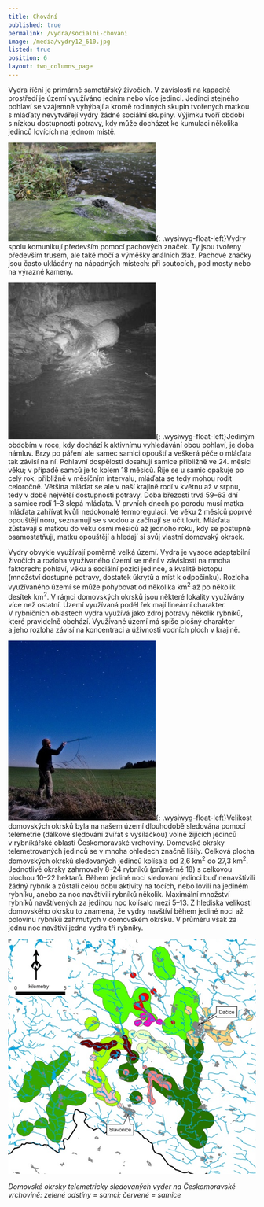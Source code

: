 ```yaml
---
title: Chování
published: true
permalink: /vydra/socialni-chovani
image: /media/vydry12_610.jpg
listed: true
position: 6
layout: two_columns_page
---
```

Vydra říční je primárně samotářský živočich. V závislosti na kapacitě
prostředí je území využíváno jedním nebo více jedinci. Jedinci stejného
pohlaví se vzájemně vyhýbají a kromě rodinných skupin tvořených matkou
s mláďaty nevytvářejí vydry žádné sociální skupiny. Výjimku tvoří období
s nízkou dostupností potravy, kdy může docházet ke kumulaci několika
jedinců lovících na jednom místě.

![](/media/IMG_6402_300.JPG){: .wysiwyg-float-left}Vydry spolu
komunikují především pomocí pachových značek. Ty jsou tvořeny především
trusem, ale také močí a výměšky análních žláz. Pachové značky jsou často
ukládány na nápadných místech: při soutocích, pod mosty nebo na výrazné
kameny.

<div class="clearfix"></div>

![](/media/obrazek_3a_300.jpg){: .wysiwyg-float-left}Jediným obdobím
v roce, kdy dochází k aktivnímu vyhledávání obou pohlaví, je doba
námluv. Brzy po páření ale samec samici opouští a veškerá péče o mláďata
tak závisí na ní. Pohlavní dospělosti dosahují samice přibližně ve
24. měsíci věku; v případě samců je to kolem 18 měsíců. Říje se u samic
opakuje po celý rok, přibližně v měsíčním intervalu, mláďata se tedy
mohou rodit celoročně. Většina mláďat se ale v naší krajině rodí
v květnu až v srpnu, tedy v době největší dostupnosti potravy. Doba
březosti trvá 59–63 dní a samice rodí 1–3 slepá mláďata. V prvních dnech
po porodu musí matka mláďata zahřívat kvůli nedokonalé termoregulaci. Ve
věku 2 měsíců poprvé opouštějí noru, seznamují se s vodou a začínají se
učit lovit. Mláďata zůstávají s matkou do věku osmi měsíců až jednoho
roku, kdy se postupně osamostatňují, matku opouštějí a hledají si svůj
vlastní domovský okrsek.

Vydry obvykle využívají poměrně velká území. Vydra je vysoce adaptabilní
živočich a rozloha využívaného území se mění v závislosti na mnoha
faktorech: pohlaví, věku a sociální pozici jedince, a kvalitě biotopu
(množství dostupné potravy, dostatek úkrytů a míst k odpočinku). Rozloha
využívaného území se může pohybovat od několika km<sup>2</sup> až po
několik desítek km<sup>2</sup>. V rámci domovských okrsků jsou některé
lokality využívány více než ostatní. Území využívaná podél řek mají
lineární charakter. V rybničních oblastech vydra využívá jako zdroj
potravy několik rybníků, které pravidelně obchází. Využívané území má
spíše plošný charakter a jeho rozloha závisí na koncentraci a úživnosti
vodních ploch v krajině.

![](/media/telem_300.JPG){: .wysiwyg-float-left}Velikost domovských
okrsků byla na našem území dlouhodobě sledována pomocí telemetrie
(dálkové sledování zvířat s vysílačkou) volně žijících jedinců
v rybníkářské oblasti Českomoravské vrchoviny. Domovské okrsky
telemetrovaných jedinců se v mnoha ohledech značně lišily. Celková
plocha domovských okrsků sledovaných jedinců kolísala od
2,6 km<sup>2</sup> do 27,3 km<sup>2</sup>. Jednotlivé okrsky zahrnovaly
8–24 rybníků (průměrně 18) s celkovou plochou 10–22 hektarů. Během
jediné noci sledovaní jedinci buď nenavštívili žádný rybník a zůstali
celou dobu aktivity na tocích, nebo lovili na jediném rybníku, anebo za
noc navštívili rybníků několik. Maximální množství rybníků navštívených
za jedinou noc kolísalo mezi 5–13. Z hlediska velikosti domovského
okrsku to znamená, že vydry navštíví během jediné noci až polovinu
rybníků zahrnutých v domovském okrsku. V průměru však za jednu noc
navštíví jedna vydra tři rybníky.

<div class="clearfix"></div>

![](/media/obrazek_2_610.jpg)

*Domovské okrsky telemetricky sledovaných vyder na Českomoravské
vrchovině: zelené odstíny = samci; červené = samice*
